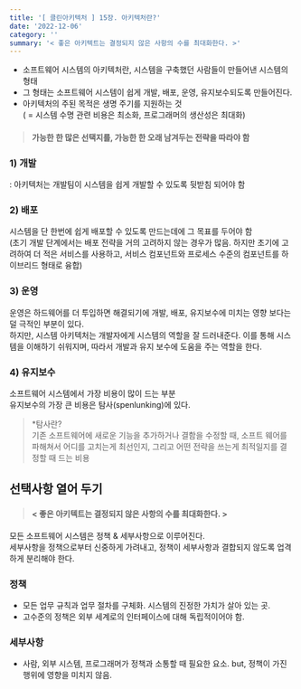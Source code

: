 ```yaml
---
title: '[ 클린아키텍처 ] 15장. 아키텍처란?'
date: '2022-12-06'
category: ''
summary: '< 좋은 아키텍트는 결정되지 않은 사항의 수를 최대화한다. >'
---
```


- 소프트웨어 시스템의 아키텍처란, 시스템을 구축했던 사람들이 만들어낸 시스템의 형태
- 그 형태는 소프트웨어 시스템이 쉽게 개발, 배포, 운영, 유지보수되도록 만들어진다.
- 아키텍처의 주된 목적은 생명 주기를 지원하는 것  
  ( = 시스템 수명 관련 비용은 최소화, 프로그래머의 생산성은 최대화)

> #### 가능한 한 많은 선택지를, 가능한 한 오래 남겨두는 전략을 따라야 함

### 1) **개발**

: 아키텍처는 개발팀이 시스템을 쉽게 개발할 수 있도록 뒷받침 되어야 함

### 2) **배포**

시스템을 단 한번에 쉽게 배포할 수 있도록 만드는데에 그 목표를 두어야 함  
(초기 개발 단계에서는 배포 전략을 거의 고려하지 않는 경우가 많음. 하지만 초기에 고려하여 더 적은 서비스를 사용하고, 서비스 컴포넌트와 프로세스 수준의 컴포넌트를 하이브리드 형태로 융합)

### 3) **운영**

운영은 하드웨어를 더 투입하면 해결되기에 개발, 배포, 유지보수에 미치는 영향 보다는 덜 극적인 부분이 있다.  
하지만, 시스템 아키텍처는 개발자에게 시스템의 역할을 잘 드러내준다. 이를 통해 시스템을 이해하기 쉬워지며, 따라서 개발과 유지 보수에 도움을 주는 역할을 한다.

### 4) **유지보수**

소프트웨어 시스템에서 가장 비용이 많이 드는 부분  
유지보수의 가장 큰 비용은 탐사(spenlunking)에 있다.

> \*탐사란?  
> 기존 소프트웨어에 새로운 기능을 추가하거나 결함을 수정할 때, 소프트 웨어를 파해쳐서 어디를 고치는게 최선인지, 그리고 어떤 전략을 쓰는게 최적일지를 결정할 때 드는 비용

## 선택사항 열어 두기

> #### < 좋은 아키텍트는 결정되지 않은 사항의 수를 최대화한다. >

모든 소프트웨어 시스템은 정책 & 세부사항으로 이루어진다.  
세부사항을 정책으로부터 신중하게 가려내고, 정책이 세부사항과 결합되지 않도록 업격하게 분리해야 한다.

### 정책

- 모든 업무 규칙과 업무 절차를 구체화. 시스템의 진정한 가치가 살아 있는 곳.
- 고수준의 정책은 외부 세계로의 인터페이스에 대해 독립적이어야 함.

### 세부사항

- 사람, 외부 시스템, 프로그래머가 정책과 소통할 때 필요한 요소. but, 정책이 가진 행위에 영향을 미치지 않음.
